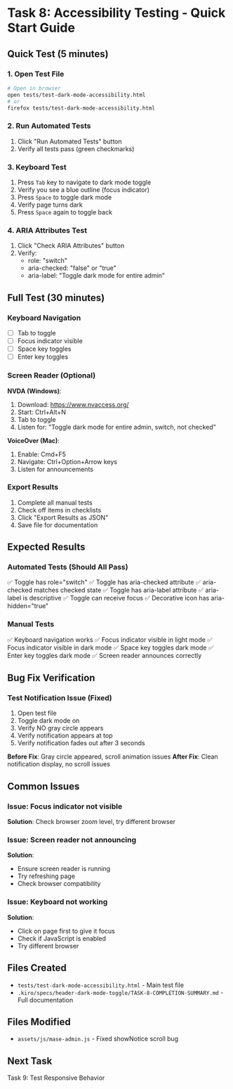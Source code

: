 # Task 8: Accessibility Testing - Quick Start Guide

## Quick Test (5 minutes)

### 1. Open Test File
```bash
# Open in browser
open tests/test-dark-mode-accessibility.html
# or
firefox tests/test-dark-mode-accessibility.html
```

### 2. Run Automated Tests
1. Click "Run Automated Tests" button
2. Verify all tests pass (green checkmarks)

### 3. Keyboard Test
1. Press `Tab` key to navigate to dark mode toggle
2. Verify you see a blue outline (focus indicator)
3. Press `Space` to toggle dark mode
4. Verify page turns dark
5. Press `Space` again to toggle back

### 4. ARIA Attributes Test
1. Click "Check ARIA Attributes" button
2. Verify:
   - role: "switch"
   - aria-checked: "false" or "true"
   - aria-label: "Toggle dark mode for entire admin"

## Full Test (30 minutes)

### Keyboard Navigation
- [ ] Tab to toggle
- [ ] Focus indicator visible
- [ ] Space key toggles
- [ ] Enter key toggles

### Screen Reader (Optional)
**NVDA (Windows)**:
1. Download: https://www.nvaccess.org/
2. Start: Ctrl+Alt+N
3. Tab to toggle
4. Listen for: "Toggle dark mode for entire admin, switch, not checked"

**VoiceOver (Mac)**:
1. Enable: Cmd+F5
2. Navigate: Ctrl+Option+Arrow keys
3. Listen for announcements

### Export Results
1. Complete all manual tests
2. Check off items in checklists
3. Click "Export Results as JSON"
4. Save file for documentation

## Expected Results

### Automated Tests (Should All Pass)
✅ Toggle has role="switch"
✅ Toggle has aria-checked attribute
✅ aria-checked matches checked state
✅ Toggle has aria-label attribute
✅ aria-label is descriptive
✅ Toggle can receive focus
✅ Decorative icon has aria-hidden="true"

### Manual Tests
✅ Keyboard navigation works
✅ Focus indicator visible in light mode
✅ Focus indicator visible in dark mode
✅ Space key toggles dark mode
✅ Enter key toggles dark mode
✅ Screen reader announces correctly

## Bug Fix Verification

### Test Notification Issue (Fixed)
1. Open test file
2. Toggle dark mode on
3. Verify NO gray circle appears
4. Verify notification appears at top
5. Verify notification fades out after 3 seconds

**Before Fix**: Gray circle appeared, scroll animation issues
**After Fix**: Clean notification display, no scroll issues

## Common Issues

### Issue: Focus indicator not visible
**Solution**: Check browser zoom level, try different browser

### Issue: Screen reader not announcing
**Solution**: 
- Ensure screen reader is running
- Try refreshing page
- Check browser compatibility

### Issue: Keyboard not working
**Solution**:
- Click on page first to give it focus
- Check if JavaScript is enabled
- Try different browser

## Files Created
- `tests/test-dark-mode-accessibility.html` - Main test file
- `.kiro/specs/header-dark-mode-toggle/TASK-8-COMPLETION-SUMMARY.md` - Full documentation

## Files Modified
- `assets/js/mase-admin.js` - Fixed showNotice scroll bug

## Next Task
Task 9: Test Responsive Behavior

